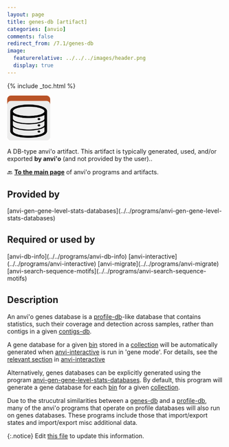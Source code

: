 ```yaml
---
layout: page
title: genes-db [artifact]
categories: [anvio]
comments: false
redirect_from: /7.1/genes-db
image:
  featurerelative: ../../../images/header.png
  display: true
---
```



{% include _toc.html %}


<img src="../../images/icons/DB.png" alt="DB" style="width:100px; border:none" />

A DB-type anvi'o artifact. This artifact is typically generated, used, and/or exported **by anvi'o** (and not provided by the user)..

🔙 **[To the main page](../../)** of anvi'o programs and artifacts.

## Provided by


<p style="text-align: left" markdown="1"><span class="artifact-p">[anvi-gen-gene-level-stats-databases](../../programs/anvi-gen-gene-level-stats-databases)</span></p>


## Required or used by


<p style="text-align: left" markdown="1"><span class="artifact-r">[anvi-db-info](../../programs/anvi-db-info)</span> <span class="artifact-r">[anvi-interactive](../../programs/anvi-interactive)</span> <span class="artifact-r">[anvi-migrate](../../programs/anvi-migrate)</span> <span class="artifact-r">[anvi-search-sequence-motifs](../../programs/anvi-search-sequence-motifs)</span></p>


## Description

An anvi'o genes database is a <span class="artifact-n">[profile-db](/help/7.1/artifacts/profile-db)</span>-like database that contains statistics, such their coverage and detection across samples, rather than contigs in a given <span class="artifact-n">[contigs-db](/help/7.1/artifacts/contigs-db)</span>.

A gene database for a given <span class="artifact-n">[bin](/help/7.1/artifacts/bin)</span> stored in a <span class="artifact-n">[collection](/help/7.1/artifacts/collection)</span> will be automatically generated when <span class="artifact-n">[anvi-interactive](/help/7.1/programs/anvi-interactive)</span> is run in 'gene mode'. For details, see the [relevant section](../programs/anvi-interactive/#visualizing-genes-instead-of-contigs) in <span class="artifact-n">[anvi-interactive](/help/7.1/programs/anvi-interactive)</span>

Alternatively, genes databases can be explicitly generated using the program <span class="artifact-n">[anvi-gen-gene-level-stats-databases](/help/7.1/programs/anvi-gen-gene-level-stats-databases)</span>. By default, this program will generate a gene database for each <span class="artifact-n">[bin](/help/7.1/artifacts/bin)</span> for a given <span class="artifact-n">[collection](/help/7.1/artifacts/collection)</span>. 

Due to the strucutral similarities between a <span class="artifact-n">[genes-db](/help/7.1/artifacts/genes-db)</span> and a <span class="artifact-n">[profile-db](/help/7.1/artifacts/profile-db)</span>, many of the anvi'o programs that operate on profile databases will also run on genes databases. These programs include those that import/export states and import/export misc additional data.


{:.notice}
Edit [this file](https://github.com/merenlab/anvio/tree/master/anvio/docs/artifacts/genes-db.md) to update this information.


